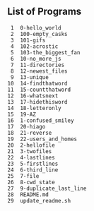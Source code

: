 ## List of Programs

     1	0-hello_world
     2	100-empty_casks
     3	101-gifs
     4	102-acrostic
     5	103-the_biggest_fan
     6	10-no_more_js
     7	11-directories
     8	12-newest_files
     9	13-unique
    10	14-findthatword
    11	15-countthatword
    12	16-whatsnext
    13	17-hidethisword
    14	18-letteronly
    15	19-AZ
    16	1-confused_smiley
    17	20-hiago
    18	21-reverse
    19	22-users_and_homes
    20	2-hellofile
    21	3-twofiles
    22	4-lastlines
    23	5-firstlines
    24	6-third_line
    25	7-file
    26	8-cwd_state
    27	9-duplicate_last_line
    28	README.md
    29	update_readme.sh
